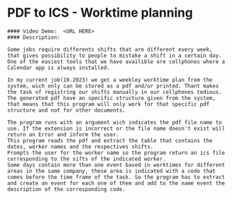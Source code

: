 # PDF to ICS - Worktime planning
    #### Video Demo:  <URL HERE>
    #### Description:
    
    Some jobs require differents shifts that are different every week, that gives possibility to people to mistake a shift in a certain day.
    One of the easiest tools that we have availible are cellphones where a Calendar app is always installed. 

    In my current job(10.2023) we get a weekley worktime plan from the system, wich only can be stored as a pdf and/or printed. Thant makes the task of registring our shifts manually in our cellphones tedious. 
    The generated pdf have an specific structure given from the system, that means that this program will only work for that specific pdf structure and not for other documents. 

    The program runs with an argument wich indicates the pdf file name to use. If the extension is incorrect or the file name doesn't exist will return an Error and inform the user. 
    This program reads the pdf and extract the table that contains the dates, worker names and the respectives shifts. 
    Prompts the user for the worker name so the program return an ics file corresponding to the sifts of the indicated worker. 
    Some days contain more than one event based in worktimes for different areas in the same company, these area is indicated with a code that comes before the time frame of the task. So the program has to extract and create an event for each one of them and add to the name event the description of the corresponding code. 

    

